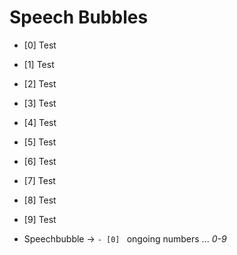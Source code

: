 # Speech Bubbles

- [0] Test
- [1] Test
- [2] Test
- [3] Test
- [4] Test
- [5] Test
- [6] Test
- [7] Test
- [8] Test
- [9] Test


- Speechbubble -> `- [0] ` ongoing numbers ...    *0-9*